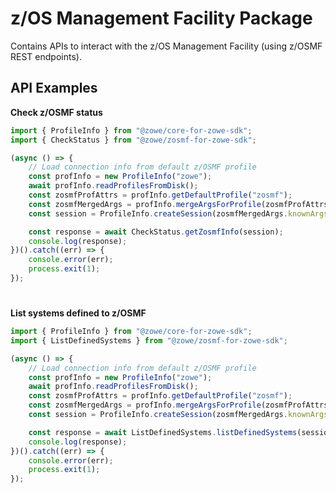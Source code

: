 # z/OS Management Facility Package

Contains APIs to interact with the z/OS Management Facility (using z/OSMF REST endpoints).

## API Examples

**Check z/OSMF status**

```typescript
import { ProfileInfo } from "@zowe/core-for-zowe-sdk";
import { CheckStatus } from "@zowe/zosmf-for-zowe-sdk";

(async () => {
    // Load connection info from default z/OSMF profile
    const profInfo = new ProfileInfo("zowe");
    await profInfo.readProfilesFromDisk();
    const zosmfProfAttrs = profInfo.getDefaultProfile("zosmf");
    const zosmfMergedArgs = profInfo.mergeArgsForProfile(zosmfProfAttrs, { getSecureVals: true });
    const session = ProfileInfo.createSession(zosmfMergedArgs.knownArgs);

    const response = await CheckStatus.getZosmfInfo(session);
    console.log(response);
})().catch((err) => {
    console.error(err);
    process.exit(1);
});
```

#
**List systems defined to z/OSMF**

```typescript
import { ProfileInfo } from "@zowe/core-for-zowe-sdk";
import { ListDefinedSystems } from "@zowe/zosmf-for-zowe-sdk";

(async () => {
    // Load connection info from default z/OSMF profile
    const profInfo = new ProfileInfo("zowe");
    await profInfo.readProfilesFromDisk();
    const zosmfProfAttrs = profInfo.getDefaultProfile("zosmf");
    const zosmfMergedArgs = profInfo.mergeArgsForProfile(zosmfProfAttrs, { getSecureVals: true });
    const session = ProfileInfo.createSession(zosmfMergedArgs.knownArgs);

    const response = await ListDefinedSystems.listDefinedSystems(session);
    console.log(response);
})().catch((err) => {
    console.error(err);
    process.exit(1);
});
```
